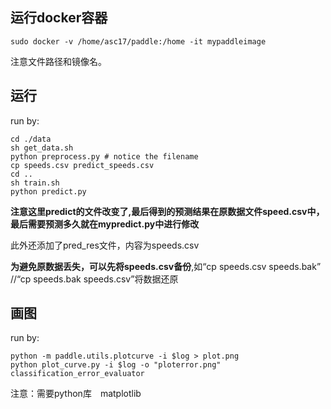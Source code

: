 
## 运行docker容器
```
sudo docker -v /home/asc17/paddle:/home -it mypaddleimage
```
注意文件路径和镜像名。

## 运行
run by:
```
cd ./data
sh get_data.sh
python preprocess.py # notice the filename
cp speeds.csv predict_speeds.csv
cd ..
sh train.sh
python predict.py
```
**注意这里predict的文件改变了,最后得到的预测结果在原数据文件speed.csv中，最后需要预测多久就在mypredict.py中进行修改**

此外还添加了pred_res文件，内容为speeds.csv

**为避免原数据丢失，可以先将speeds.csv备份**,如“cp speeds.csv speeds.bak”
//“cp speeds.bak speeds.csv”将数据还原


## 画图
run by:
```
python -m paddle.utils.plotcurve -i $log > plot.png
python plot_curve.py -i $log -o "ploterror.png" classification_error_evaluator
```
注意：需要python库　matplotlib
